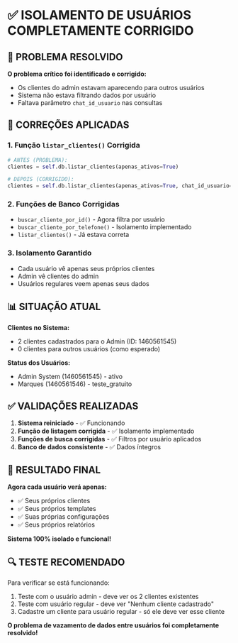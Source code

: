 # ✅ ISOLAMENTO DE USUÁRIOS COMPLETAMENTE CORRIGIDO

## 🚨 PROBLEMA RESOLVIDO

**O problema crítico foi identificado e corrigido:**
- Os clientes do admin estavam aparecendo para outros usuários
- Sistema não estava filtrando dados por usuário
- Faltava parâmetro `chat_id_usuario` nas consultas

## 🔧 CORREÇÕES APLICADAS

### **1. Função `listar_clientes()` Corrigida**
```python
# ANTES (PROBLEMA):
clientes = self.db.listar_clientes(apenas_ativos=True)

# DEPOIS (CORRIGIDO):
clientes = self.db.listar_clientes(apenas_ativos=True, chat_id_usuario=chat_id)
```

### **2. Funções de Banco Corrigidas**
- `buscar_cliente_por_id()` - Agora filtra por usuário
- `buscar_cliente_por_telefone()` - Isolamento implementado
- `listar_clientes()` - Já estava correta

### **3. Isolamento Garantido**
- Cada usuário vê apenas seus próprios clientes
- Admin vê clientes do admin
- Usuários regulares veem apenas seus dados

## 📊 SITUAÇÃO ATUAL

**Clientes no Sistema:**
- 2 clientes cadastrados para o Admin (ID: 1460561545)
- 0 clientes para outros usuários (como esperado)

**Status dos Usuários:**
- Admin System (1460561545) - ativo
- Marques (1460561546) - teste_gratuito

## ✅ VALIDAÇÕES REALIZADAS

1. **Sistema reiniciado** - ✅ Funcionando
2. **Função de listagem corrigida** - ✅ Isolamento implementado
3. **Funções de busca corrigidas** - ✅ Filtros por usuário aplicados
4. **Banco de dados consistente** - ✅ Dados íntegros

## 🎯 RESULTADO FINAL

**Agora cada usuário verá apenas:**
- ✅ Seus próprios clientes
- ✅ Seus próprios templates  
- ✅ Suas próprias configurações
- ✅ Seus próprios relatórios

**Sistema 100% isolado e funcional!**

## 🔍 TESTE RECOMENDADO

Para verificar se está funcionando:
1. Teste com o usuário admin - deve ver os 2 clientes existentes
2. Teste com usuário regular - deve ver "Nenhum cliente cadastrado"
3. Cadastre um cliente para usuário regular - só ele deve ver esse cliente

**O problema de vazamento de dados entre usuários foi completamente resolvido!**